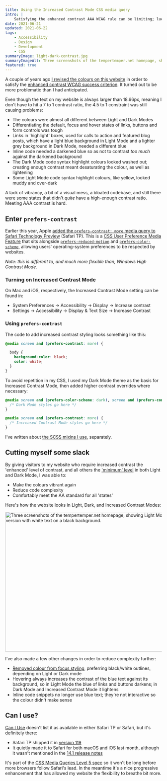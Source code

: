 ```yaml
---
title: Using the Increased Contrast Mode CSS media query
intro: |
    Satisfying the enhanced contrast AAA WCAG rule can be limiting; luckily `prefers-contrast: more` allows us more freedom with our default themes.
date: 2021-06-21
updated: 2021-06-22
tags:
    - Accessibility
    - Design
    - Development
    - CSS
summaryImage: light-dark-contrast.jpg
summaryImageAlt: Three screenshots of the tempertemper.net homepage, showing Light Mode, Dark Mode, and the Increased Contrast version with white text on a black background.
featured: true
---
```


A couple of years ago [I revised the colours on this website](/blog/colour-contrast-on-tempertempernet) in order to satisfy the [enhanced contrast WCAG success criterion](https://www.w3.org/TR/WCAG21/#contrast-enhanced). It turned out to be more problematic than I had anticipated.

Even though the text on my website is always larger than 18.66px, meaning I don't have to hit a 7 to 1 contrast ratio, the 4.5 to 1 constraint was still causing problems:

- The colours were almost all different between Light and Dark Modes
- Differentiating the default, focus and hover states of links, buttons and form controls was tough
- Links in 'highlight' boxes, used for calls to action and featured blog posts, which have a light blue background in Light Mode and a lighter grey background in Dark Mode, needed a different blue
- Inline code needed a darkened blue so as not to contrast *too much* against the darkened background
- The Dark Mode code syntax highlight colours looked washed out; creating enough contrast meant desaturating the colour, as well as lightening
- Some Light Mode code syntax highlight colours, like yellow, looked muddy and over-dark

A lack of vibrancy, a bit of a visual mess, a bloated codebase, and still there were some states that didn't *quite* have a high-enough contrast ratio. Meeting AAA contrast is hard.


## Enter `prefers-contrast`

Earlier this year, Apple [added the `prefers-contrast: more` media query to Safari Technology Preview](https://webkit.org/blog/11525/release-notes-for-safari-technology-preview-119/) (Safari TP). This is a [CSS User Preference Media Feature](https://drafts.csswg.org/mediaqueries-5/#prefers-contrast) that sits alongside [`prefers-reduced-motion`](/blog/reducing-motion) and [`prefers-color-scheme`](/blog/dark-mode-websites-on-macos-mojave), allowing users' operating-system preferences to be respected by websites.

<i>Note: this is different to, and much more flexible than, Windows High Contrast Mode.</i>

### Turning on Increased Contrast Mode

On Mac and iOS, respectively, the Increased Contrast Mode setting can be found in:

- System Preferences → Accessibility → Display → Increase contrast
- Settings → Accessibility → Display &amp; Text Size → Increase Contrast


### Using `prefers-contrast`

The code to add increased contrast styling looks something like this:

```css
@media screen and (prefers-contrast: more) {

  body {
    background-color: black;
    color: white;
  }
}
```

To avoid repetition in my CSS, I used my Dark Mode theme as the basis for Increased Contrast Mode, then added higher contrast overrides where necessary:

```css
@media screen and (prefers-color-scheme: dark), screen and (prefers-contrast: more) {
  /* Dark Mode styles go here */
}

@media screen and (prefers-contrast: more) {
  /* Increased Contrast Mode styles go here */
}
```

I've written about [the SCSS mixins I use](/blog/sass-mixins-for-increased-contrast-mode-and-dark-mode), separately.


## Cutting myself some slack

By giving visitors to my website who require increased contrast the 'enhanced' level of contrast, and all others the ['minimum' level](https://www.w3.org/TR/WCAG21/#contrast-minimum) in both Light and Dark Mode, I was able to:

- Make the colours vibrant again
- Reduce code complexity
- Comfortably meet the AA standard for all 'states'

Here's how the website looks in Light, Dark, and Increased Contrast Modes:

<picture>
    <source srcset="/assets/img/blog/light-dark-contrast.avif" type="image/avif" />
    <source srcset="/assets/img/blog/light-dark-contrast.webp" type="image/webp" />
    <img src="/assets/img/blog/light-dark-contrast.jpg" alt="Three screenshots of the tempertemper.net homepage, showing Light Mode, Dark Mode, and the Increased Contrast version with white text on a black background." width="800" height="450" decoding="async" />
</picture>

I've also made a few other changes in order to reduce complexity further:

- [Removed colour from focus styling](/blog/cleaner-focus-outlines-with-box-decoration-break), preferring black/white outlines, depending on Light or Dark mode
- Hovering always increases the contrast of the blue text against its background, so in Light Mode the blue of links and buttons darkens; in Dark Mode and Increased Contrast Mode it lightens
- Inline code snippets no longer use blue text; they're not interactive so the colour didn't make sense


## Can I use?

[Can I Use](https://caniuse.com/mdn-css_at-rules_media_prefers-contrast) doesn't list it as available in either Safari TP or Safari, but it's definitely there:

- Safari TP shipped it in [version 119](https://webkit.org/blog/11525/release-notes-for-safari-technology-preview-119/)
- It quietly made it to Safari for both macOS and iOS last month, although it wasn't mentioned in the [14.1 release notes](https://developer.apple.com/documentation/safari-release-notes/safari-14_1-release-notes)

It's part of the [CSS Media Queries Level 5 spec](https://drafts.csswg.org/mediaqueries-5/) so it won't be long before more browsers follow Safari's lead. In the meantime it's a nice progressive enhancement that has allowed my website the flexibility to breathe bit more.
